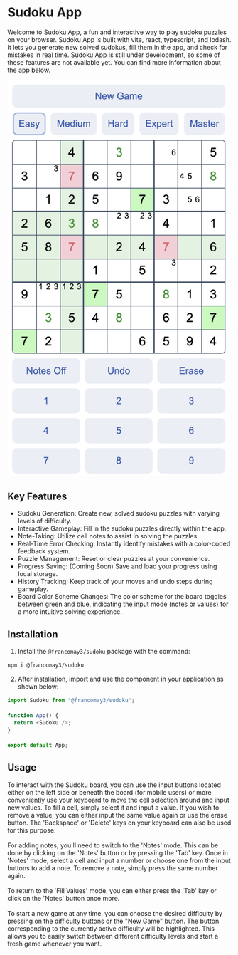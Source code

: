 # Sudoku App

Welcome to Sudoku App, a fun and interactive way to play sudoku puzzles on your browser. Sudoku App is built with vite, react, typescript, and lodash. It lets you generate new solved sudokus, fill them in the app, and check for mistakes in real time. Sudoku App is still under development, so some of these features are not available yet. You can find more information about the app below.

<img src="/src/assets/screenshot.png" alt="screenshot of the game" title="Screenshot of the component" style="max-width:500px;">

## Key Features

- Sudoku Generation: Create new, solved sudoku puzzles with varying levels of difficulty.
- Interactive Gameplay: Fill in the sudoku puzzles directly within the app.
- Note-Taking: Utilize cell notes to assist in solving the puzzles.
- Real-Time Error Checking: Instantly identify mistakes with a color-coded feedback system.
- Puzzle Management: Reset or clear puzzles at your convenience.
- Progress Saving: (Coming Soon) Save and load your progress using local storage.
- History Tracking: Keep track of your moves and undo steps during gameplay.
- Board Color Scheme Changes: The color scheme for the board toggles between green and blue, indicating the input mode (notes or values) for a more intuitive solving experience.

## Installation

1. Install the `@francomay3/sudoku` package with the command:

```bash
npm i @francomay3/sudoku
```

2. After installation, import and use the component in your application as shown below:

```javascript
import Sudoku from "@francomay3/sudoku";

function App() {
  return <Sudoku />;
}

export default App;
```

## Usage

To interact with the Sudoku board, you can use the input buttons located either on the left side or beneath the board (for mobile users) or more conveniently use your keyboard to move the cell selection around and input new values. To fill a cell, simply select it and input a value. If you wish to remove a value, you can either input the same value again or use the erase button. The 'Backspace' or 'Delete' keys on your keyboard can also be used for this purpose.
<br>
<br>
For adding notes, you'll need to switch to the 'Notes' mode. This can be done by clicking on the 'Notes' button or by pressing the 'Tab' key. Once in 'Notes' mode, select a cell and input a number or choose one from the input buttons to add a note. To remove a note, simply press the same number again.
<br>
<br>
To return to the 'Fill Values' mode, you can either press the 'Tab' key or click on the 'Notes' button once more.
<br>
<br>
To start a new game at any time, you can choose the desired difficulty by pressing on the difficulty buttons or the "New Game" button. The button corresponding to the currently active difficulty will be highlighted. This allows you to easily switch between different difficulty levels and start a fresh game whenever you want.
